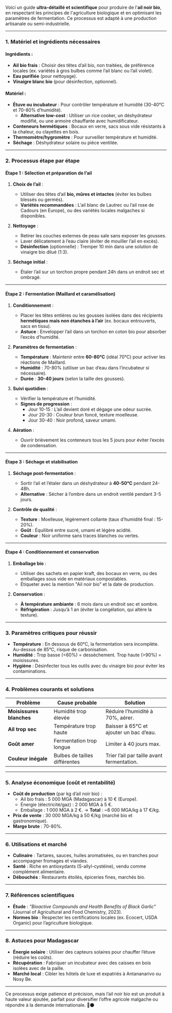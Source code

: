 Voici un guide **ultra-détaillé et scientifique** pour produire de l'**ail noir bio**, en respectant les principes de l'agriculture biologique et en optimisant les paramètres de fermentation. Ce processus est adapté à une production artisanale ou semi-industrielle.

---

### **1. Matériel et ingrédients nécessaires**
#### **Ingrédients** :
- **Ail bio frais** : Choisir des têtes d’ail bio, non traitées, de préférence locales (ex. variétés à gros bulbes comme l’ail blanc ou l’ail violet).
- **Eau purifiée** (pour nettoyage).
- **Vinaigre blanc bio** (pour désinfection, optionnel).

#### **Matériel** :
- **Étuve ou incubateur** : Pour contrôler température et humidité (30-40°C et 70-80% d’humidité).
  - **Alternative low-cost** : Utiliser un rice cooker, un déshydrateur modifié, ou une armoire chauffante avec humidificateur.
- **Conteneurs hermétiques** : Bocaux en verre, sacs sous vide résistants à la chaleur, ou clayettes en bois.
- **Thermomètre/hygromètre** : Pour surveiller température et humidité.
- **Séchage** : Déshydrateur solaire ou pièce ventilée.

---

### **2. Processus étape par étape**

#### **Étape 1 : Sélection et préparation de l’ail**
1. **Choix de l’ail** :
   - Utiliser des têtes d’ail **bio, mûres et intactes** (éviter les bulbes blessés ou germés).
   - **Variétés recommandées** : L’ail blanc de Lautrec ou l’ail rose de Cadours (en Europe), ou des variétés locales malgaches si disponibles.

2. **Nettoyage** :
   - Retirer les couches externes de peau sale sans exposer les gousses.
   - Laver délicatement à l’eau claire (éviter de mouiller l’ail en excès).
   - **Désinfection** (optionnelle) : Tremper 10 min dans une solution de vinaigre bio dilué (1:3).

3. **Séchage initial** :
   - Étaler l’ail sur un torchon propre pendant 24h dans un endroit sec et ombragé.

---

#### **Étape 2 : Fermentation (Maillard et caramélisation)**
1. **Conditionnement** :
   - Placer les têtes entières ou les gousses isolées dans des récipients **hermétiques mais non étanches à l’air** (ex. bocaux entrouverts, sacs en tissu).
   - **Astuce** : Envelopper l’ail dans un torchon en coton bio pour absorber l’excès d’humidité.

2. **Paramètres de fermentation** :
   - **Température** : Maintenir entre **60-80°C** (idéal 70°C) pour activer les réactions de Maillard.
   - **Humidité** : 70-80% (utiliser un bac d’eau dans l’incubateur si nécessaire).
   - **Durée** : **30-40 jours** (selon la taille des gousses).

3. **Suivi quotidien** :
   - Vérifier la température et l’humidité.
   - **Signes de progression** :
     - Jour 10-15 : L’ail devient doré et dégage une odeur sucrée.
     - Jour 20-30 : Couleur brun foncé, texture moelleuse.
     - Jour 30-40 : Noir profond, saveur umami.

4. **Aération** :
   - Ouvrir brièvement les conteneurs tous les 5 jours pour éviter l’excès de condensation.

---

#### **Étape 3 : Séchage et stabilisation**
1. **Séchage post-fermentation** :
   - Sortir l’ail et l’étaler dans un déshydrateur à **40-50°C** pendant 24-48h.
   - **Alternative** : Sécher à l’ombre dans un endroit ventilé pendant 3-5 jours.

2. **Contrôle de qualité** :
   - **Texture** : Moelleuse, légèrement collante (taux d’humidité final : 15-20%).
   - **Goût** : Équilibré entre sucré, umami et légère acidité.
   - **Couleur** : Noir uniforme sans traces blanches ou vertes.

---

#### **Étape 4 : Conditionnement et conservation**
1. **Emballage bio** :
   - Utiliser des sachets en papier kraft, des bocaux en verre, ou des emballages sous vide en matériaux compostables.
   - Étiqueter avec la mention "Ail noir bio" et la date de production.

2. **Conservation** :
   - **À température ambiante** : 6 mois dans un endroit sec et sombre.
   - **Réfrigération** : Jusqu’à 1 an (éviter la congélation, qui altère la texture).

---

### **3. Paramètres critiques pour réussir**
- **Température** : En dessous de 60°C, la fermentation sera incomplète. Au-dessus de 85°C, risque de carbonisation.
- **Humidité** : Trop basse (<60%) = dessèchement. Trop haute (>90%) = moisissures.
- **Hygiène** : Désinfecter tous les outils avec du vinaigre bio pour éviter les contaminations.

---

### **4. Problèmes courants et solutions**
| **Problème**               | **Cause probable**           | **Solution**                          |
|----------------------------|-------------------------------|---------------------------------------|
| **Moisissures blanches**   | Humidité trop élevée          | Réduire l’humidité à 70%, aérer.      |
| **Ail trop sec**           | Température trop haute        | Baisser à 65°C et ajouter un bac d’eau. |
| **Goût amer**              | Fermentation trop longue      | Limiter à 40 jours max.               |
| **Couleur inégale**        | Bulbes de tailles différentes | Trier l’ail par taille avant fermentation. |

---

### **5. Analyse économique (coût et rentabilité)**
- **Coût de production** (par kg d’ail noir bio) :
  - Ail bio frais : 5 000 MGA (Madagascar) à 10 € (Europe).
  - Énergie (électricité/gaz) : 2 000 MGA à 5 €.
  - Emballage : 1 000 MGA à 2 €.
  → **Total** : ~8 000 MGA/kg à 17 €/kg.
- **Prix de vente** : 30 000 MGA/kg à 50 €/kg (marché bio et gastronomique).
- **Marge brute** : 70-80%.

---

### **6. Utilisations et marché**
- **Culinaire** : Tartares, sauces, huiles aromatisées, ou en tranches pour accompagner fromages et viandes.
- **Santé** : Riche en antioxydants (S-allyl-cystéine), vendu comme complément alimentaire.
- **Débouchés** : Restaurants étoilés, épiceries fines, marchés bio.

---

### **7. Références scientifiques**
- **Étude** : *"Bioactive Compounds and Health Benefits of Black Garlic"* (Journal of Agricultural and Food Chemistry, 2023).
- **Normes bio** : Respecter les certifications locales (ex. Ecocert, USDA Organic) pour l’agriculture biologique.

---

### **8. Astuces pour Madagascar**
- **Énergie solaire** : Utiliser des capteurs solaires pour chauffer l’étuve (réduire les coûts).
- **Récupération** : Fabriquer un incubateur avec des caisses en bois isolées avec de la paille.
- **Marché local** : Cibler les hôtels de luxe et expatriés à Antananarivo ou Nosy Be.

---

Ce processus exige patience et précision, mais l’ail noir bio est un produit à haute valeur ajoutée, parfait pour diversifier l’offre agricole malgache ou répondre à la demande internationale. 🧄⚫️
